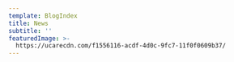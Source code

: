 ```yaml
---
template: BlogIndex
title: News
subtitle: ''
featuredImage: >-
  https://ucarecdn.com/f1556116-acdf-4d0c-9fc7-11f0f0609b37/
---
```


